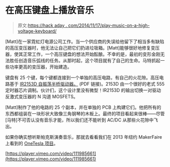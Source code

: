 # 在高压键盘上播放音乐

> 原文:[https://hack aday . com/2014/11/17/play-music-on-a-high-voltage-keyboard/](https://hackaday.com/2014/11/17/play-music-on-a-high-voltage-keyboard/)

[Matt]在一家霓虹灯电源公司工作。当一个供应商的失误给他留下了相当多有缺陷的高压变压器时，他无法让自己把它们扔进垃圾箱。[Matt]能够很好地修复变压器，使其正常工作，一个高压键盘的想法开始酝酿。不幸的是，最初的变形金刚无法胜任创造音乐弧线的任务。从那时起，这个项目就有了自己的生命。马特抓起一些功率更高的变压器，开始建造。

键盘有 25 个键，每个键都连接到一个单独的高压电路，有自己的火花隙。高压电路基于 [IR2153D 自振荡半桥驱动器。](http://www.irf.com/product-info/datasheets/data/ir2153.pdf) (PDF 链接)。2153D 由一个很好的老式 555 定时器芯片调制。伙计们，这个设计里没有微型！IR2153D 的输出切换一对驱动反激式变压器的 N 沟道 MOSFETS。

[Matt]制作了他的电路的 25 个副本，并在单独的 PCB 上构建它们。他把所有的东西都组装在一块形状大致像三角钢琴的木板上。最终的项目看起来很棒——尽管[马特]不可否认没有音乐才能，所以我们还不能听到 AC/DC 从那些火花隙中飞出。

如果你确实想听斯帕克斯演奏音乐，那就去看看我们在 2013 年纽约 MakerFaire 上看到的 [OneTesla 项目](http://hackaday.com/2013/09/24/onetesla-electrifies-maker-faire-ny-2013/)。

[https://player.vimeo.com/video/111985661](https://player.vimeo.com/video/111985661)